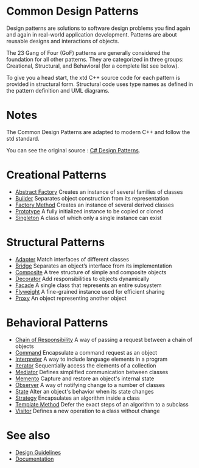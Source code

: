 # Common Design Patterns

Design patterns are solutions to software design problems you find again and again in real-world application development. Patterns are about reusable designs and interactions of objects.

The 23 Gang of Four (GoF) patterns are generally considered the foundation for all other patterns. They are categorized in three groups: Creational, Structural, and Behavioral (for a complete list see below).

To give you a head start, the xtd C++ source code for each pattern is provided in structural form. Structural code uses type names as defined in the pattern definition and UML diagrams.

# Notes

The Common Design Patterns are adapted to modern C++ and follow the std standard.

You can see the original source : [C# Design Patterns](https://www.dofactory.com/net/design-patterns).

# Creational Patterns

* [Abstract Factory](/docs/documentation/Design%20Guidelines/Common%20Design%20Patterns/abstract_factory) Creates an instance of several families of classes
* [Builder](/docs/documentation/Design%20Guidelines/Common%20Design%20Patterns/builder) Separates object construction from its representation
* [Factory Method](/docs/documentation/Design%20Guidelines/Common%20Design%20Patterns/factory_method) Creates an instance of several derived classes
* [Prototype](/docs/documentation/Design%20Guidelines/Common%20Design%20Patterns/prototype) A fully initialized instance to be copied or cloned
* [Singleton](/docs/documentation/Design%20Guidelines/Common%20Design%20Patterns/singleton) A class of which only a single instance can exist

# Structural Patterns

* [Adapter](/docs/documentation/Design%20Guidelines/Common%20Design%20Patterns/adapter) Match interfaces of different classes
* [Bridge](/docs/documentation/Design%20Guidelines/Common%20Design%20Patterns/bridge) Separates an object’s interface from its implementation
* [Composite](/docs/documentation/Design%20Guidelines/Common%20Design%20Patterns/composite) A tree structure of simple and composite objects
* [Decorator](/docs/documentation/Design%20Guidelines/Common%20Design%20Patterns/decorator) Add responsibilities to objects dynamically
* [Facade](/docs/documentation/Design%20Guidelines/Common%20Design%20Patterns/facade) A single class that represents an entire subsystem
* [Flyweight](/docs/documentation/Design%20Guidelines/Common%20Design%20Patterns/flyweight) A fine-grained instance used for efficient sharing
* [Proxy](/docs/documentation/Design%20Guidelines/Common%20Design%20Patterns/proxy) An object representing another object

# Behavioral Patterns

* [Chain of Responsibility](/docs/documentation/Design%20Guidelines/Common%20Design%20Patterns/chain_of_responsibility) A way of passing a request between a chain of objects
* [Command](/docs/documentation/Design%20Guidelines/Common%20Design%20Patterns/command) Encapsulate a command request as an object
* [Interpreter](/docs/documentation/Design%20Guidelines/Common%20Design%20Patterns/interpreter) A way to include language elements in a program
* [Iterator](/docs/documentation/Design%20Guidelines/Common%20Design%20Patterns/iterator) Sequentially access the elements of a collection
* [Mediator](/docs/documentation/Design%20Guidelines/Common%20Design%20Patterns/mediator) Defines simplified communication between classes
* [Memento](/docs/documentation/Design%20Guidelines/Common%20Design%20Patterns/memento) Capture and restore an object's internal state
* [Observer](/docs/documentation/Design%20Guidelines/Common%20Design%20Patterns/observer) A way of notifying change to a number of classes
* [State](/docs/documentation/Design%20Guidelines/Common%20Design%20Patterns/state) Alter an object's behavior when its state changes
* [Strategy](/docs/documentation/Design%20Guidelines/Common%20Design%20Patterns/strategy) Encapsulates an algorithm inside a class
* [Template Method](/docs/documentation/Design%20Guidelines/Common%20Design%20Patterns/template_method) Defer the exact steps of an algorithm to a subclass
* [Visitor](/docs/documentation/Design%20Guidelines/Common%20Design%20Patterns/visitor) Defines a new operation to a class without change

# See also

* [Design Guidelines](/docs/documentation/Design%20Guidelines)
* [Documentation](/docs/documentation)
